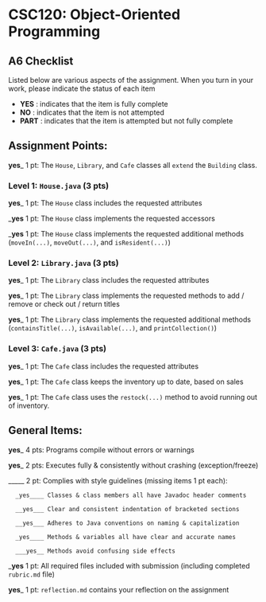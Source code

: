 # CSC120: Object-Oriented Programming
## A6 Checklist

Listed below are various aspects of the assignment.  When you turn in your work, please indicate the status of each item

- **YES** : indicates that the item is fully complete
- **NO** : indicates that the item is not attempted
- **PART** : indicates that the item is attempted but not fully complete


## Assignment Points:

__yes___ 1 pt: The `House`, `Library`, and `Cafe` classes all `extend` the `Building` class.

### Level 1: `House.java` (3 pts)

__yes___ 1 pt: The `House` class includes the requested attributes

___yes__ 1 pt: The `House` class implements the requested accessors

___yes__ 1 pt: The `House` class implements the requested additional methods (`moveIn(...)`, `moveOut(...)`, and `isResident(...)`)

### Level 2: `Library.java` (3 pts)

__yes___ 1 pt: The `Library` class includes the requested attributes

__yes___ 1 pt: The `Library` class implements the requested methods to add / remove or check out / return titles

__yes___ 1 pt: The `Library` class implements the requested additional methods (`containsTitle(...)`, `isAvailable(...)`, and `printCollection()`)

### Level 3: `Cafe.java` (3 pts)

__yes___ 1 pt: The `Cafe` class includes the requested attributes

__yes___ 1 pt: The `Cafe` class keeps the inventory up to date, based on sales

__yes___ 1 pt: The `Cafe` class uses the `restock(...)` method to avoid running out of inventory.



## General Items:

__yes___ 4 pts: Programs compile without errors or warnings

__yes___ 2 pts: Executes fully & consistently without crashing (exception/freeze)

_____ 2 pt: Complies with style guidelines (missing items 1 pt each):

      _yes____ Classes & class members all have Javadoc header comments

      __yes___ Clear and consistent indentation of bracketed sections

      __yes___ Adheres to Java conventions on naming & capitalization

      _yes____ Methods & variables all have clear and accurate names

      ___yes__ Methods avoid confusing side effects

___yes__ 1 pt: All required files included with submission (including completed `rubric.md` file)

__yes___ 1 pt: `reflection.md` contains your reflection on the assignment
